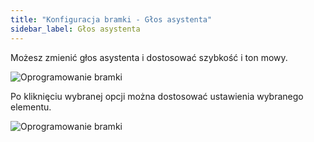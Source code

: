 ```yaml
---
title: "Konfiguracja bramki - Głos asystenta"
sidebar_label: Głos asystenta
---
```


Możesz zmienić głos asystenta i dostosować szybkość i ton mowy.

![Oprogramowanie bramki](/AIS-docs/img/en/bramka/config_ais_dom_section4.png)

Po kliknięciu wybranej opcji można dostosować ustawienia wybranego elementu.

![Oprogramowanie bramki](/AIS-docs/img/en/bramka/config_ais_dom_section4_2.png)
